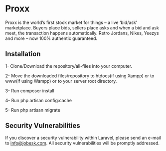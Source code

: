 # Proxx

Proxx is the world’s first stock market for things – a live ‘bid/ask’ marketplace. Buyers place bids, sellers place asks and when a bid and ask meet, the transaction happens automatically. Retro Jordans, Nikes, Yeezys and more – now 100% authentic guaranteed.

## Installation

1- Clone/Download the repository/all-files into your computer.

2- Move the downloaded files/repository to htdocs(if using Xampp) or to www(if using Wampp) or to your server root directory.

3- Run composer install

4- Run php artisan config:cache

5- Run php artisan migrate

## Security Vulnerabilities

If you discover a security vulnerability within Laravel, please send an e-mail to info@jobesk.com. All security vulnerabilities will be promptly addressed.